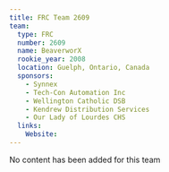 ```yaml
---
title: FRC Team 2609
team:
  type: FRC
  number: 2609
  name: BeaverworX
  rookie_year: 2008
  location: Guelph, Ontario, Canada
  sponsors:
    - Synnex
    - Tech-Con Automation Inc
    - Wellington Catholic DSB
    - Kendrew Distribution Services
    - Our Lady of Lourdes CHS
  links:
    Website: 
---
```

No content has been added for this team